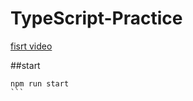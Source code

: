 # TypeScript-Practice

[fisrt video](https://www.youtube.com/watch?v=hnbKVqlm1TU&list=PLlSZlNj22M7S1HmF3Vs8TJ2gUq_0xNN6-&index=1)

##start 
````
npm run start
```